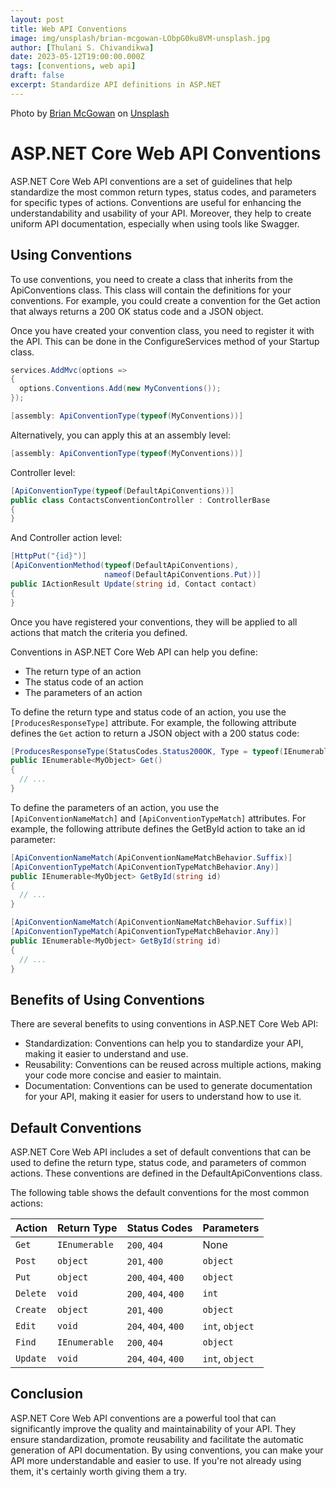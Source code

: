 ```yaml
---
layout: post
title: Web API Conventions
image: img/unsplash/brian-mcgowan-LObpG0ku8VM-unsplash.jpg
author: [Thulani S. Chivandikwa]
date: 2023-05-12T19:00:00.000Z
tags: [conventions, web api]
draft: false
excerpt: Standardize API definitions in ASP.NET
---
```


Photo by <a href="https://unsplash.com/@sushioutlaw?utm_source=unsplash&utm_medium=referral&utm_content=creditCopyText">Brian McGowan</a> on <a href="https://unsplash.com/photos/LObpG0ku8VM?utm_source=unsplash&utm_medium=referral&utm_content=creditCopyText">Unsplash</a>


# ASP.NET Core Web API Conventions

ASP.NET Core Web API conventions are a set of guidelines that help standardize the most common return types, status codes, and parameters for specific types of actions. Conventions are useful for enhancing the understandability and usability of your API. Moreover, they help to create uniform API documentation, especially when using tools like Swagger.

## Using Conventions

To use conventions, you need to create a class that inherits from the ApiConventions class. This class will contain the definitions for your conventions. For example, you could create a convention for the Get action that always returns a 200 OK status code and a JSON object.

Once you have created your convention class, you need to register it with the API. This can be done in the ConfigureServices method of your Startup class.

```csharp
services.AddMvc(options =>
{
  options.Conventions.Add(new MyConventions());
});

[assembly: ApiConventionType(typeof(MyConventions))]
```

Alternatively, you can apply this at an assembly level:

```csharp
[assembly: ApiConventionType(typeof(MyConventions))]
```

Controller level:

```csharp
[ApiConventionType(typeof(DefaultApiConventions))]
public class ContactsConventionController : ControllerBase
{
}
```

And Controller action level:

```csharp
[HttpPut("{id}")]
[ApiConventionMethod(typeof(DefaultApiConventions),
                     nameof(DefaultApiConventions.Put))]
public IActionResult Update(string id, Contact contact)
{
}
```

Once you have registered your conventions, they will be applied to all actions that match the criteria you defined.

Conventions in ASP.NET Core Web API can help you define:

* The return type of an action
* The status code of an action
* The parameters of an action

To define the return type and status code of an action, you use the `[ProducesResponseType]` attribute. For example, the following attribute defines the `Get` action to return a JSON object with a 200 status code:

```csharp
[ProducesResponseType(StatusCodes.Status200OK, Type = typeof(IEnumerable<MyObject>))]
public IEnumerable<MyObject> Get()
{
  // ...
}
```

To define the parameters of an action, you use the `[ApiConventionNameMatch]` and `[ApiConventionTypeMatch]` attributes. For example, the following attribute defines the GetById action to take an id parameter:

```csharp
[ApiConventionNameMatch(ApiConventionNameMatchBehavior.Suffix)]
[ApiConventionTypeMatch(ApiConventionTypeMatchBehavior.Any)]
public IEnumerable<MyObject> GetById(string id)
{
  // ...
}

[ApiConventionNameMatch(ApiConventionNameMatchBehavior.Suffix)]
[ApiConventionTypeMatch(ApiConventionTypeMatchBehavior.Any)]
public IEnumerable<MyObject> GetById(string id)
{
  // ...
}
```

## Benefits of Using Conventions

There are several benefits to using conventions in ASP.NET Core Web API:

* Standardization: Conventions can help you to standardize your API, making it easier to understand and use.
* Reusability: Conventions can be reused across multiple actions, making your code more concise and easier to maintain.
* Documentation: Conventions can be used to generate documentation for your API, making it easier for users to understand how to use it.

## Default Conventions

ASP.NET Core Web API includes a set of default conventions that can be used to define the return type, status code, and parameters of common actions. These conventions are defined in the DefaultApiConventions class.

The following table shows the default conventions for the most common actions:

| Action | Return Type | Status Codes | Parameters |
|---|---|---|---|
| `Get` | `IEnumerable` | `200`, `404` | None |
| `Post` | `object` | `201`, `400` | `object` |
| `Put` | `object` | `200`, `404`, `400` | `object` |
| `Delete` | `void` | `200`, `404`, `400` | `int` |
| `Create` | `object` | `201`, `400` | `object` |
| `Edit` | `void` | `204`, `404`, `400` | `int`, `object` |
| `Find` | `IEnumerable` | `200`, `404` | `object` |
| `Update` | `void` | `204`, `404`, `400` | `int`, `object` |

## Conclusion

ASP.NET Core Web API conventions are a powerful tool that can significantly improve the quality and maintainability of your API. They ensure standardization, promote reusability and facilitate the automatic generation of API documentation. By using conventions, you can make your API more understandable and easier to use. If you're not already using them, it's certainly worth giving them a try.
